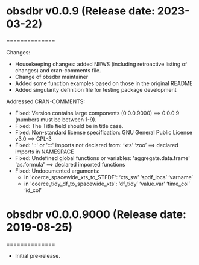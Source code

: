 # obsdbr v0.0.9 (Release date: 2023-03-22)
==============

Changes:

* Housekeeping changes: added NEWS (including retroactive listing of changes) and cran-comments file.
* Change of obsdbr maintainer
* Added some function examples based on those in the original README
* Added singularity definition file for testing package development

Addressed CRAN-COMMENTS: 
 
* Fixed: Version contains large components (0.0.0.9000) ==> 0.0.0.9 (numbers must be between 1-9). 
* Fixed: The Title field should be in title case.
* Fixed: Non-standard license specification: GNU General Public License v3.0 ==> GPL-3
* Fixed: '::' or ':::' imports not declared from: ‘xts’ ‘zoo’ ==> declared imports in NAMESPACE
* Fixed: Undefined global functions or variables: 'aggregate.data.frame' 'as.formula' ==> declared imported functions
* Fixed: Undocumented arguments:
	* in 'coerce_spacewide_xts_to_STFDF': ‘xts_sw’ ‘spdf_locs’ ‘varname’
	* in 'coerce_tidy_df_to_spacewide_xts': ‘df_tidy’ ‘value.var’ ‘time_col’ ‘id_col’

# obsdbr v0.0.0.9000 (Release date: 2019-08-25)
==============

* Initial pre-release.
